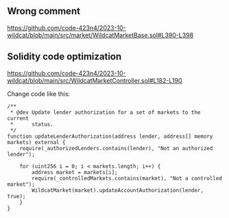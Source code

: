 ## Wrong comment
https://github.com/code-423n4/2023-10-wildcat/blob/main/src/market/WildcatMarketBase.sol#L390-L398

## Solidity code optimization

https://github.com/code-423n4/2023-10-wildcat/blob/main/src/WildcatMarketController.sol#L182-L190

Change code like this:
```
/**
 * @dev Update lender authorization for a set of markets to the current
 *      status.
 */
function updateLenderAuthorization(address lender, address[] memory markets) external {
    require(_authorizedLenders.contains(lender), "Not an authorized lender");

    for (uint256 i = 0; i < markets.length; i++) {
        address market = markets[i];
        require(_controlledMarkets.contains(market), "Not a controlled market");
        WildcatMarket(market).updateAccountAuthorization(lender, true);
    }
}
```
